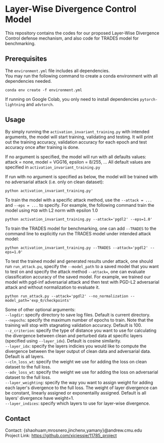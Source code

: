 # Layer-Wise Divergence Control Model
This repository contains the codes for our proposed Layer-Wise Divergence Control defense mechanism, 
and also code for TRADES model for benchmarking. 

## Prerequisites
The `environment.yml` file includes all dependencies.   
You may run the following command to create a conda environment with all dependencies needed. 
```
conda env create -f environment.yml
```
If running on Google Colab, you only need to install dependencies 
`pytorch-lightning` and `advtorch`.

## Usage 
By simply running the `activation_invariant_training.py` with intended arguments, the model will start
training, validating and testing. It will print out the training accuracy, validation accuracy for each epoch
and test accuracy once after training is done.   

If no argument is specified, the model will run with all defaults values:  
attack = none,  model = VGG16,  epsilon = 8/255, ... All default values are specified in `activation_invariant_training.py`  

If run with no argument is specified as below, the model will be trained with no adversarial attack 
(i.e. only on clean dataset):
```
python activation_invariant_training.py'
```
To train the model with a specific attack method, use the `--attack = ... ` and `--eps = ...` to specify. 
For example, the following command train the model using `PGD` with L2 norm with epsilon 1.0
```
python activation_invariant_training.py --attack='pgdl2' --eps=1.0'
```
To train the TRADES model for benchmarking, one can add `--TRADES` to the command line to explicitly run the TRADES model
under intended attack model:
```
python activation_invariant_training.py --TRADES --attack='pgdl2' --eps=1.0'
```
To test the trained model and generated results under attack, one should run `run_attack.pu`, specify the `--model_path` to a saved model that you want to test 
on and specify the attack method `--attack=`, one can evaluate classification accuracy of the saved model. For example, we trained our model with pgd-inf 
adversarial attack and then test with PGD-L2 adversarial attack and without normalization to evaluate it.   

```
python run_attack.py --attack='pgdl2' --no_normalization --model_path='exp_0/checkpoints'
``` 

Some of other optional arguments:  
`--logdir`: specify directory to save log files. Default is current directory.  
`--nepochs`: specify the maximum number of epochs to train. Note that the training will stop with stagnating validation accuracy.
Default is 100.  
`--z_criterion`: specify the type of distance you want to use for calculating the divergence between clean and 
perturbed data at specific layers (specified using `--layer_idx`). Default is cosine similarity.  
`--layer_idx`: specify the layers indicies you would like to compute the divergence between the layer output of clean data 
and adversarial data. Default is all layers.  
`--cln_loss_wt`: specify the weight we use for adding the loss on clean dataset to the full loss.  
`--adv_loss_wt`: specify the weight we use for adding the loss on adversarial dataset to the full loss.  
`--layer_weighting`: specify the way you want to assign weight for adding each layer's divergence to the full loss.
  The weight of layer divergence can be constant, linearly assigned or exponentailly assigned. Default is all layers' divergence
  have weight=1.  
`--layer_indices`: specify which layers to use for layer-wise divergence.

 


## Contact
Contact: {shaohuam,mrosnero,jinchenx,yamany}@andrew.cmu.edu  
Project Link: https://github.com/xjcjessie/11785_project
